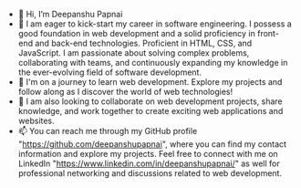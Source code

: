 - 👋 Hi, I’m Deepanshu Papnai
- 👀 I am eager to kick-start my career in software engineering. I possess a good foundation in web development and a solid proficiency in front-end and back-end technologies. Proficient in HTML, CSS, and JavaScript. I am passionate about solving complex problems, collaborating with teams, and continuously expanding my knowledge in the ever-evolving field of software development.
- 🌱 I'm on a journey to learn web development. Explore my projects and follow along as I discover the world of web technologies!
- 💞️ I am also looking to collaborate on web development projects, share knowledge, and work together to create exciting web applications and websites.
- 📫 You can reach me through my GitHub profile "https://github.com/deepanshupapnai", where you can find my contact information and explore my projects. Feel free to connect with me on LinkedIn "https://www.linkedin.com/in/deepanshupapnai/" as well for professional networking and discussions related to web development.

<!---
deepanshupapnai/deepanshupapnai is a ✨ special ✨ repository because its `README.md` (this file) appears on your GitHub profile.
You can click the Preview link to take a look at your changes.
--->
